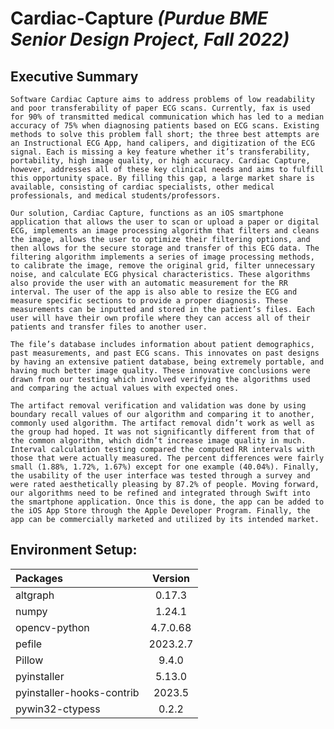 # Cardiac-Capture *(Purdue BME Senior Design Project, Fall 2022)*
## Executive Summary
	Software Cardiac Capture aims to address problems of low readability and poor transferability of paper ECG scans. Currently, fax is used for 90% of transmitted medical communication which has led to a median accuracy of 75% when diagnosing patients based on ECG scans. Existing methods to solve this problem fall short; the three best attempts are an Instructional ECG App, hand calipers, and digitization of the ECG signal. Each is missing a key feature whether it’s transferability, portability, high image quality, or high accuracy. Cardiac Capture, however, addresses all of these key clinical needs and aims to fulfill this opportunity space. By filling this gap, a large market share is available, consisting of cardiac specialists, other medical professionals, and medical students/professors. 
 
	Our solution, Cardiac Capture, functions as an iOS smartphone application that allows the user to scan or upload a paper or digital ECG, implements an image processing algorithm that filters and cleans the image, allows the user to optimize their filtering options, and then allows for the secure storage and transfer of this ECG data. The filtering algorithm implements a series of image processing methods, to calibrate the image, remove the original grid, filter unnecessary noise, and calculate ECG physical characteristics. These algorithms also provide the user with an automatic measurement for the RR interval. The user of the app is also able to resize the ECG and measure specific sections to provide a proper diagnosis. These measurements can be inputted and stored in the patient’s files. Each user will have their own profile where they can access all of their patients and transfer files to another user. 

	The file’s database includes information about patient demographics, past measurements, and past ECG scans. This innovates on past designs by having an extensive patient database, being extremely portable, and having much better image quality. These innovative conclusions were drawn from our testing which involved verifying the algorithms used and comparing the actual values with expected ones. 

	The artifact removal verification and validation was done by using boundary recall values of our algorithm and comparing it to another, commonly used algorithm. The artifact removal didn’t work as well as the group had hoped. It was not significantly different from that of the common algorithm, which didn’t increase image quality in much. Interval calculation testing compared the computed RR intervals with those that were actually measured. The percent differences were fairly small (1.88%, 1.72%, 1.67%) except for one example (40.04%). Finally, the usability of the user interface was tested through a survey and were rated aesthetically pleasing by 87.2% of people. Moving forward, our algorithms need to be refined and integrated through Swift into the smartphone application. Once this is done, the app can be added to the iOS App Store through the Apple Developer Program. Finally, the app can be commercially marketed and utilized by its intended market.


## Environment Setup:
| Packages  | Version |
| :---         |     :---:      |
| altgraph | 0.17.3 |
| numpy | 1.24.1 |
| opencv-python | 4.7.0.68 |
| pefile | 2023.2.7 |
| Pillow | 9.4.0 |
| pyinstaller | 5.13.0 |
| pyinstaller-hooks-contrib | 2023.5 |
| pywin32-ctypess | 0.2.2 |

